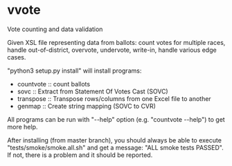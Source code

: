 # vvote
Vote counting and data validation

Given XSL file representing data from ballots: count votes for
multiple races, handle out-of-district, overvote, undervote, write-in,
handle various edge cases.


"python3 setup.py install" will install programs:
- countvote :: count ballots
- sovc :: Extract from Statement Of Votes Cast (SOVC) 
- transpose :: Transpose rows/columns from one Excel file to another
- genmap :: Create string mapping (SOVC to CVR)

All programs can be run with "--help" option (e.g. "countvote --help") to get
more help.



After installing (from master branch), you should always be able to execute
"tests/smoke/smoke.all.sh" and get a message: "ALL smoke tests PASSED".
If not, there is a problem and it should be reported.
